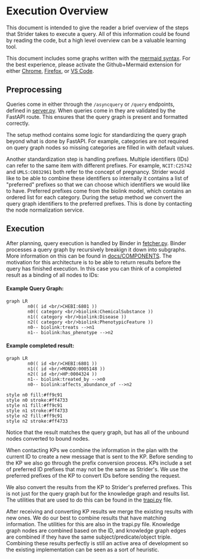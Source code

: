 # Execution Overview

This document is intended to give the reader a brief overview of the steps that Strider takes to execute a query. All of this information could be found by reading the code, but a high level overview can be a valuable learning tool. 

This document includes some graphs written with the [mermaid syntax](https://mermaid-js.github.io/mermaid/#/). For the best experience, please activate the Github+Mermaid extension for either [Chrome](https://chrome.google.com/webstore/detail/github-%20-mermaid/goiiopgdnkogdbjmncgedmgpoajilohe?hl=en), [Firefox](https://addons.mozilla.org/en-US/firefox/addon/github-mermaid/?src=recommended), or [VS Code](https://marketplace.visualstudio.com/items?itemName=bierner.markdown-mermaid).

## Preprocessing

Queries come in either through the `/asyncquery` or `/query` endpoints, defined in [server.py](strider/server.py). When queries come in they are validated by the FastAPI route. This ensures that the query graph is present and formatted correctly.

The setup method contains some logic for standardizing the query graph beyond what is done by FastAPI. For example, categories are not required on query graph nodes so missing categories are filled in with default values. 

Another standardization step is handling prefixes. Multiple identifiers (IDs) can refer to the same item with different prefixes. For example, `NCIT:C25742` and `UMLS:C0032961` both refer to the concept of pregnancy. Strider would like to be able to combine these identifiers so internally it contains a list of "preferred" prefixes so that we can choose which identifiers we would like to have. Preferred prefixes come from the biolink model, which contains an ordered list for each category. During the setup method we convert the query graph identifiers to the preferred prefixes. This is done by contacting the node normalization service.


## Execution

After planning, query execution is handled by Binder in [fetcher.py](strider/fetcher.py). Binder processes a query graph by recursively breakign it down into subgraphs. More information on this can be found in [docs/COMPONENTS](docs/components.md#important-functions). The motivation for this architecture is to be able to return results before the query has finished execution. In this case you can think of a completed result as a binding of all nodes to IDs:

#### Example Query Graph:

```mermaid
graph LR
        n0(( id <br/>CHEBI:6801 ))
        n0(( category <br/>biolink:ChemicalSubstance ))
        n1(( category <br/>biolink:Disease ))
        n2(( category <br/>biolink:PhenotypicFeature ))
        n0-- biolink:treats -->n1
        n1-- biolink:has_phenotype -->n2
```

#### Example completed result:

```mermaid
graph LR
        n0(( id <br/>CHEBI:6801 ))
        n1(( id <br/>MONDO:0005148 ))
        n2(( id <br/>HP:0004324 ))
        n1-- biolink:treated_by -->n0
        n0-- biolink:affects_abundance_of -->n2

style n0 fill:#ff9c91
style n0 stroke:#ff4733
style n1 fill:#ff9c91
style n1 stroke:#ff4733
style n2 fill:#ff9c91
style n2 stroke:#ff4733
```


Notice that the result matches the query graph, but has all of the unbound nodes converted to bound nodes.

When contacting KPs we combine the information in the plan with the current ID to create a new message that is sent to the KP. Before sending to the KP we also go through the prefix conversion process. KPs include a set of preferred ID prefixes that may not be the same as Strider's. We use the preferred prefixes of the KP to convert IDs before sending the request.

We also convert the results from the KP to Strider's preferred prefixes. This is not just for the query graph but for the knowledge graph and results list. The utilities that are used to do this can be found in the [trapi.py](strider/trapi.py) file.

After receiving and converting KP results we merge the existing results with new ones. We do our best to combine results that have matching information. The utilities for this are also in the trapi.py file. Knowledge graph nodes are combined based on the ID, and knowledge graph edges are combined if they have the same subject/predicate/object triple. Combining these results perfectly is still an active area of development so the existing implementation can be seen as a sort of heuristic.
